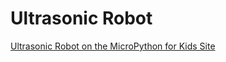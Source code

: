 # Ultrasonic Robot

[Ultrasonic Robot on the MicroPython for Kids Site](https://dmccreary.github.io/micropython/kits/maker-pi-rp2040-robot/11-ping-lab/)